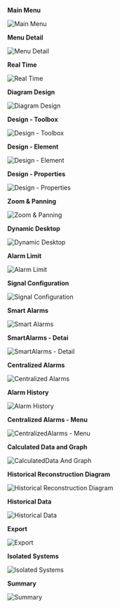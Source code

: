 **Main Menu**

![Main Menu](assets/01A_Menu.png)

**Menu Detail**

![Menu Detail](assets/01B_MenuDetail.png)

**Real Time**

![Real Time](assets/02_RealTime.png)

**Diagram Design**

![Diagram Design](assets/03A_DiagramDesign.png)

**Design - Toolbox**

![Design - Toolbox](assets/03B_Design_Toolbox.png)

**Design - Element**

![Design - Element](assets/03C_Design_Element.png)

**Design - Properties**

![Design - Properties](assets/03D_Design_Properties.png)

**Zoom & Panning**

![Zoom & Panning](assets/04_ZoomAndPanning.png)

**Dynamic Desktop**

![Dynamic Desktop](assets/05_DynamicDesktop.png)

**Alarm Limit**

![Alarm Limit](assets/06A_AlarmLimit.png)

**Signal Configuration**

![Signal Configuration](assets/06B_SignalConfiguration.png)

**Smart Alarms**

![Smart Alarms](assets/07A_SmartAlarms.png)

**SmartAlarms - Detai**

![SmartAlarms - Detail](assets/07B_SmartAlarms_Detail.png)

**Centralized Alarms**

![Centralized Alarms](assets/08A_CentralizedAlarms.png)

**Alarm History**

![Alarm History](assets/08B_AlarmHistory.png)

**Centralized Alarms - Menu**

![CentralizedAlarms - Menu](assets/08C_CentralizedAlarms_Menu.png)

**Calculated Data and Graph**

![CalculatedData And Graph](assets/09_CalculatedDataAndGraph.png)

**Historical Reconstruction Diagram**

![Historical Reconstruction Diagram](assets/10_HistoricalReconstructionDiagram.png)

**Historical Data**

![Historical Data](assets/11_HistoricalData.png)

**Export**

![Export](assets/12_Export.png)

**Isolated Systems**

![Isolated Systems](assets/13_IsolatedSystems.png)

**Summary**

![Summary](assets/14_Summary.png)
